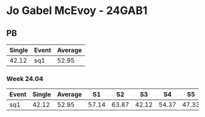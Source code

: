 # Jo Gabel McEvoy - 24GAB1

## PB
|Single|Event|Average|
|----|----|----|
|42.12|sq1|52.95|
### Week 24.04
|Event|Single|Average|S1|S2|S3|S4|S5|
|-----|-------|------|--|--|--|--|--|
|sq1|42.12|52.95|57.14|63.87|42.12|54.37|47.33|
